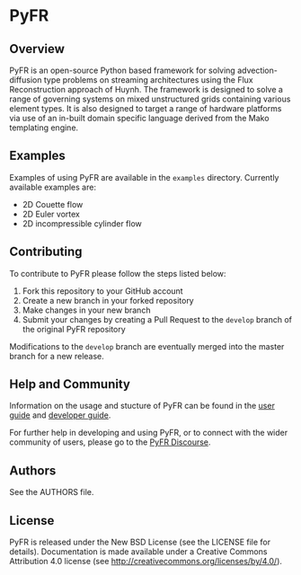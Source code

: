 # PyFR

## Overview

PyFR is an open-source Python based framework for solving advection-diffusion
type problems on streaming architectures using the Flux Reconstruction
approach of Huynh. The framework is designed to solve a range of governing
systems on mixed unstructured grids containing various element types. It is
also designed to target a range of hardware platforms via use of an in-built
domain specific language derived from the Mako templating engine.

## Examples

Examples of using PyFR are available in the `examples` directory. Currently
available examples are:

- 2D Couette flow
- 2D Euler vortex
- 2D incompressible cylinder flow

## Contributing

To contribute to PyFR please follow the steps listed below:

1. Fork this repository to your GitHub account
2. Create a new branch in your forked repository
3. Make changes in your new branch
4. Submit your changes by creating a Pull Request to the `develop` branch of the original PyFR repository

Modifications to the `develop` branch are eventually merged into the master
branch for a new release.

## Help and Community

Information on the usage and stucture of PyFR can be found in the [user guide](http://pyfr.org/user_guide.php) and [developer guide](http://pyfr.org/developer_guide.php).

For further help in developing and using PyFR, or to connect with the wider community of users, please go to the [PyFR Discourse](https://pyfr.discourse.group). 

## Authors

See the AUTHORS file.

## License

PyFR is released under the New BSD License (see the LICENSE file for details).
Documentation is made available under a Creative Commons Attribution 4.0
license (see <http://creativecommons.org/licenses/by/4.0/>).
